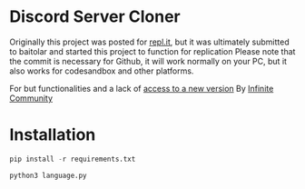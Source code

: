 # Discord Server Cloner
Originally this project was posted for [repl.it](https://repl.it/@joaokristani/Discord-server-clone), but it was ultimately submitted to baitolar and started this project to function for replication
Please note that the commit is necessary for Github, it will work normally on your PC, but it also works for codesandbox and other platforms.

For but functionalities and a lack of [access to a new version](https://github.com/joaokristani/Discord-Server-Cloner-2x)
By [Infinite Community](https://discord.gg/infinite-community-1014921352500756500)
# Installation

```python
pip install -r requirements.txt
```
```python
python3 language.py
```


